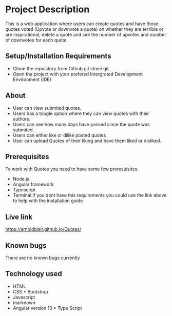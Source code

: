# Project Description

This is a web application where users can create quotes and have those quotes voted (Upvote or downvote a quote) on whether they are terrible or are inspirational, delete a quote and see the number of upvotes and number of downvotes for each quote.

## Setup/Installation Requirements

* Clone the repository from Github git clone git 
* Open the project with your prefered Intergrated Development Environment (IDE)

## About


* User can view submited quotes.
* Users has a toogle option where they can view quotes with their authors.
* Users can see how many days have passed since the quote was submited.
* Users can either like or dilike posted quotes
* User can upload Quotes of their liking and have them liked or disliked.

## Prerequisites
 To work with Quotes you need to have some few preresuisites.
 * Node.js
 * Angular framework
 * Typescript
 * Terminal If you dont have this requirements you could use the link above to help with the installation guide


## Live link

https://arnoldblair.github.io/Quotes/

## Known bugs

There are no known bugs currently

## Technology used

   *  HTML
   *  CSS
    * Bootstrap
   *  Javascript
   * markdown
   * Angular version 13
    * Type Script





